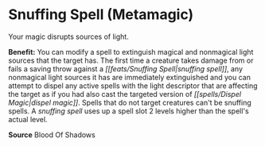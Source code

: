 ﻿---
cssclass: [feats]

---
# Snuffing Spell (Metamagic)

Your magic disrupts sources of light.

**Benefit:** You can modify a spell to extinguish magical and nonmagical light sources that the target has. The first time a creature takes damage from or fails a saving throw against a _[[feats/Snuffing Spell|snuffing spell]]_, any nonmagical light sources it has are immediately extinguished and you can attempt to dispel any active spells with the light descriptor that are affecting the target as if you had also cast the targeted version of _[[spells/Dispel Magic|dispel magic]]_. Spells that do not target creatures can't be snuffing spells. A _snuffing spell_ uses up a spell slot 2 levels higher than the spell's actual level.

**Source** Blood Of Shadows